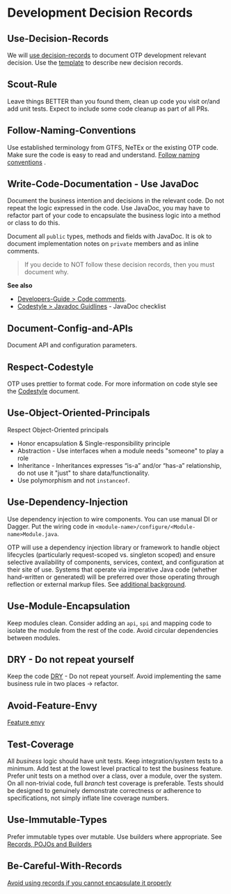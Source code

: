 # Development Decision Records


## Use-Decision-Records

We will [use decision-records](doc/dev/decisionrecords/UseDecisionRecords.md) to document OTP 
development relevant decision. Use the [template](doc/dev/decisionrecords/_TEMPLATE.md) to describe
new decision records.


## Scout-Rule

Leave things BETTER than you found them, clean up code you visit or/and add unit
tests. Expect to include some code cleanup as part of all PRs.

## Follow-Naming-Conventions

Use established terminology from GTFS, NeTEx or the existing OTP code. Make sure the code is easy
to read and understand. [Follow naming conventions](CODE_CONVENTIONS.md#naming-conventions) . 


## Write-Code-Documentation - Use JavaDoc

Document the business intention and decisions in the relevant code. Do not repeat the logic
expressed in the code. Use JavaDoc, you may have to refactor part of your code to encapsulate the
business logic into a method or class to do this. 

Document all `public` types, methods and fields with JavaDoc. It is ok to document implementation 
notes on `private` members and as inline comments.

> If you decide to NOT follow these decision records, then you must document why.

**See also**
 - [Developers-Guide &gt; Code comments](docs/Developers-Guide.md#code-comments).
 - [Codestyle &gt; Javadoc Guidlines](doc/dev/decisionrecords/Codestyle.md#javadoc-guidlines) - JavaDoc checklist


## Document-Config-and-APIs

Document API and configuration parameters.


## Respect-Codestyle

OTP uses prettier to format code. For more information on code style see the 
[Codestyle](doc/dev/decisionrecords/Codestyle.md) document.


## Use-Object-Oriented-Principals

Respect Object-Oriented principals
  - Honor encapsulation & Single-responsibility principle
  - Abstraction - Use interfaces when a module needs "someone" to play a role
  - Inheritance - Inheritances expresses “is-a” and/or “has-a” relationship, do not use it "just"
    to share data/functionality. 
  - Use polymorphism and not `instanceof`.


## Use-Dependency-Injection

Use dependency injection to wire components. You can use manual DI or Dagger. Put the 
wiring code in `<module-name>/configure/<Module-name>Module.java`.

OTP will use a dependency injection library or framework to handle object lifecycles (particularly
request-scoped vs. singleton scoped) and ensure selective availability of components, services,
context, and configuration at their site of use. Systems that operate via imperative Java code
(whether hand-written or generated) will be preferred over those operating through reflection or
external markup files. See [additional background](https://github.com/opentripplanner/OpenTripPlanner/pull/5360#issuecomment-1910134299).

## Use-Module-Encapsulation

Keep modules clean. Consider adding an `api`, `spi` and mapping code to
isolate the module from the rest of the code. Avoid circular dependencies between modules.


## DRY - Do not repeat yourself

Keep the code [DRY](https://en.wikipedia.org/wiki/Don%27t_repeat_yourself) - Do not 
repeat yourself. Avoid implementing the same business rule in two places -> refactor.


## Avoid-Feature-Envy

[Feature envy](https://refactoring.guru/smells/feature-envy)


## Test-Coverage

All _business_ logic should have unit tests. Keep integration/system tests to a minimum. Add test at
the lowest level practical to test the business feature. Prefer unit tests on a method over a class,
over a module, over the system. On all non-trivial code, full _branch_ test coverage is preferable. 
Tests should be designed to genuinely demonstrate correctness or adherence to specifications, not 
simply inflate line coverage numbers.


## Use-Immutable-Types

Prefer immutable types over mutable. Use builders where appropriate. See 
[Records, POJOs and Builders](doc/dev/decisionrecords/RecordsPOJOsBuilders.md#records-pojos-and-builders)


## Be-Careful-With-Records

[Avoid using records if you cannot encapsulate it properly](doc/dev/decisionrecords/RecordsPOJOsBuilders.md#records)


